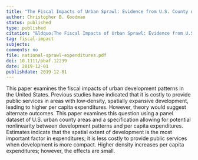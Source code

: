 ```yaml
---
title: "The Fiscal Impacts of Urban Sprawl: Evidence from U.S. County Areas"
author: Christopher B. Goodman
status: published
type: published
citation: "&ldquo;The Fiscal Impacts of Urban Sprawl: Evidence from U.S. County Areas.&rdquo; <em>Public Budgeting &amp; Finance</em> 39 (4): 3-27."
tag: fiscal-impact
subjects:
comments: no
file: national-sprawl-expenditures.pdf
doi: 10.1111/pbaf.12239
date: 2019-12-01
publishdate: 2019-12-01
---
```


This paper examines the fiscal impacts of urban development patterns in the United States. Previous studies have indicated that it is costly to provide public services in areas with low‐density, spatially expansive development, leading to higher per capita expenditures. However, theory would suggest alternate outcomes. This paper examines this question using a panel dataset of U.S. urban county areas and a specification allowing for potential nonlinearity between development patterns and per capita expenditures. Estimates indicate that the spatial extent of development is the most important factor in expenditures; it is less costly to provide public services when development is more compact. Higher density increases per capita expenditures; however, the effects are small.
